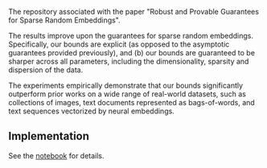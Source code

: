 The repository associated with the paper "Robust and Provable Guarantees for Sparse Random Embeddings".

The results improve upon the guarantees for sparse random embeddings. Specifically, our bounds are explicit (as opposed to the asymptotic guarantees provided previously), and (b) our bounds are guaranteed to be sharper across all parameters, including the dimensionality, sparsity and dispersion of the data. 

The experiments empirically demonstrate that our bounds significantly outperform prior works on a wide range of real-world datasets, such as collections of images, text documents represented as bags-of-words, and text sequences vectorized by neural embeddings.


## Implementation

See the [notebook](./SparseRandomProjections_NIPS21.ipynb) for details.
